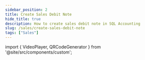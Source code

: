 ```yaml
---
sidebar_position: 2
title: Create Sales Debit Note
hide_title: true
description: How to create sales debit note in SQL Accounting
slug: /sales/create-sales-debit-note
tags: ["Sales"]
--- 
```



import { VideoPlayer, QRCodeGenerator } from '@site/src/components/custom';

<QRCodeGenerator url="https://www.youtube.com/embed/e-93xlPjLns?autoplay=1" />

<VideoPlayer 
  videoId="e-93xlPjLns" 
    title="Sales Debit Note"
/>
 
 